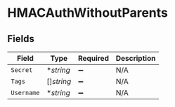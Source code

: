 # HMACAuthWithoutParents


## Fields

| Field              | Type               | Required           | Description        |
| ------------------ | ------------------ | ------------------ | ------------------ |
| `Secret`           | **string*          | :heavy_minus_sign: | N/A                |
| `Tags`             | []*string*         | :heavy_minus_sign: | N/A                |
| `Username`         | **string*          | :heavy_minus_sign: | N/A                |